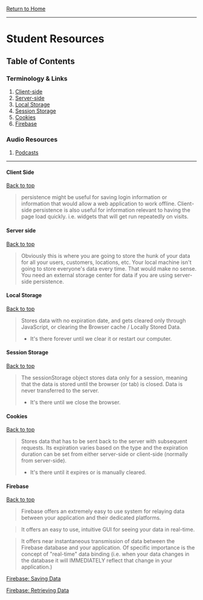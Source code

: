 [Return to Home](../../../README.md)

<hr>

# Student Resources

## Table of Contents

### Terminology & Links

01. [Client-side](#client-side)
02. [Server-side](#server-side)
03. [Local Storage](#local-storage)
04. [Session Storage](#session-storage)
05. [Cookies](#cookies)
06. [Firebase](#firebase)


### Audio Resources
01. [Podcasts](./podcasts.md)

<!-- ### Video Resources
01. [Video Listing](/video.md) -->

<hr>


#### Client Side

[Back to top](#student-resources)

> persistence might be useful for saving login information or information that would allow a web application to work offline. Client-side persistence is also useful for information relevant to having the page load quickly. i.e. widgets that will get run repeatedly on visits.

#### Server side

[Back to top](#student-resources)

> Obviously this is where you are going to store the hunk of your data for all your users, customers, locations, etc. Your local machine isn't going to store everyone's data every time. That would make no sense. You need an external storage center for data if you are using server-side persistence.


#### Local Storage

[Back to top](#student-resources)

> Stores data with no expiration date, and gets cleared only through JavaScript, or clearing the Browser cache / Locally Stored Data.
> * It's there forever until we clear it or restart our computer.


#### Session Storage

[Back to top](#student-resources)

> The sessionStorage object stores data only for a session, meaning that the data is stored until the browser (or tab) is closed. Data is never transferred to the server.
> * It's there until we close the browser.


#### Cookies

[Back to top](#student-resources)
> Stores data that has to be sent back to the server with subsequent requests. Its expiration varies based on the type and the expiration duration can be set from either server-side or client-side (normally from server-side).
> * It's there until it expires or is manually cleared.

#### Firebase

[Back to top](#student-resources)

>Firebase offers an extremely easy to use system for relaying data between your application and their dedicated platforms.

>It offers an easy to use, intuitive GUI for seeing your data in real-time.

>It offers near instantaneous transmission of data between the Firebase database and your application. Of specific importance is the concept of "real-time" data binding (i.e. when your data changes in the database it will IMMEDIATELY reflect that change in your application.)

[Firebase: Saving Data](https://www.youtube.com/watch?v=7lEU1UEw3YI)

[Firebase: Retrieving Data](https://www.youtube.com/watch?v=NcewaPfFR6Y)

